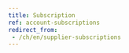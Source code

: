 ```yaml
---
title: Subscription
ref: account-subscriptions
redirect_from:
 - /ch/en/supplier-subscriptions
---
```

